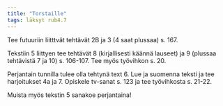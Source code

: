 ```yaml
---
title: "Torstaille"
tags: läksyt rub4.7
---
```


Tee futuuriin liitttvät tehtävät 2B ja 3 (4 saat plussaa) s. 167.

Tekstiin 5 liittyen tee tehtävät 8 (kirjallisesti käännä lauseet) ja 9 (plussaa tehtävistä 7 ja 10) s. 106-107. Tee myös työvihkon s. 20.

Perjantain tunnilla tulee olla tehtynä text 6. Lue ja suomenna teksti ja tee harjoitukset 4a ja 7. Opiskele tv-sanat s. 123 ja tee työvihkosta s. 21-22.

Muista myös tekstin 5 sanakoe perjantaina!